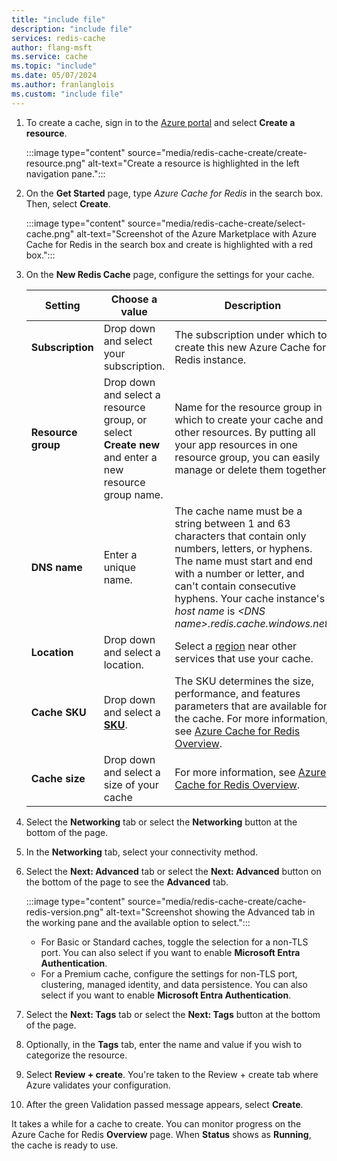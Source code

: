 ```yaml
---
title: "include file"
description: "include file"
services: redis-cache
author: flang-msft
ms.service: cache
ms.topic: "include"
ms.date: 05/07/2024
ms.author: franlanglois
ms.custom: "include file"
---
```


1. To create a cache, sign in to the [Azure portal](https://portal.azure.com) and select **Create a resource**.

    :::image type="content" source="media/redis-cache-create/create-resource.png" alt-text="Create a resource is highlighted in the left navigation pane.":::

1. On the **Get Started** page, type _Azure Cache for Redis_ in the search box. Then, select **Create**.

    :::image type="content" source="media/redis-cache-create/select-cache.png" alt-text="Screenshot of the Azure Marketplace with Azure Cache for Redis in the search box and create is highlighted with a red box.":::

1. On the **New Redis Cache** page, configure the settings for your cache.

   | Setting      | Choose a value  | Description |
   | ------------ |  ------- | -------------------------------------------------- |
   | **Subscription** | Drop down and select your subscription. | The subscription under which to create this new Azure Cache for Redis instance. |
   | **Resource group** | Drop down and select a resource group, or select **Create new** and enter a new resource group name. | Name for the resource group in which to create your cache and other resources. By putting all your app resources in one resource group, you can easily manage or delete them together. |
   | **DNS name** | Enter a unique name. | The cache name must be a string between 1 and 63 characters that contain only numbers, letters, or hyphens. The name must start and end with a number or letter, and can't contain consecutive hyphens. Your cache instance's *host name* is *\<DNS name>.redis.cache.windows.net*. |
   | **Location** | Drop down and select a location. | Select a [region](https://azure.microsoft.com/regions/) near other services that use your cache. |
   | **Cache SKU** | Drop down and select a [**SKU**](https://azure.microsoft.com/pricing/details/cache/). |  The SKU determines the size, performance, and features parameters that are available for the cache. For more information, see [Azure Cache for Redis Overview](../cache-overview.md). |
   | **Cache size** | Drop down and select a size of your cache |  For more information, see [Azure Cache for Redis Overview](../cache-overview.md). |

1. Select the **Networking** tab or select the **Networking** button at the bottom of the page.

1. In the **Networking** tab, select your connectivity method.

1. Select the **Next: Advanced** tab or select the **Next: Advanced** button on the bottom of the page to see the **Advanced** tab.

      :::image type="content" source="media/redis-cache-create/cache-redis-version.png" alt-text="Screenshot showing the Advanced tab in the working pane and the available option to select.":::

   - For Basic or Standard caches, toggle the selection for a non-TLS port. You can also select if you want to enable **Microsoft Entra Authentication**.
   - For a Premium cache, configure the settings for non-TLS port, clustering, managed identity, and data persistence. You can also select if you want to enable **Microsoft Entra Authentication**.

1. Select the **Next: Tags** tab or select the **Next: Tags** button at the bottom of the page.

1. Optionally, in the **Tags** tab, enter the name and value if you wish to categorize the resource.

1. Select **Review + create**. You're taken to the Review + create tab where Azure validates your configuration.

1. After the green Validation passed message appears, select **Create**.

It takes a while for a cache to create. You can monitor progress on the Azure Cache for Redis **Overview** page. When **Status** shows as **Running**, the cache is ready to use.
